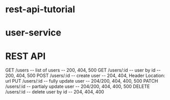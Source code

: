 # rest-api-tutorial

# user-service

# REST API


GET /users -- list of users -- 200, 404, 500
GET /users/:id -- user by id -- 200, 404, 500
POST /users/:id --  create user -- 204, 404, Header Location: url
PUT /users/:id -- fully update user -- 204/200, 404, 400, 500
PATCH /users/:id -- partialy update user -- 204/200, 404, 400, 500
DELETE /users/:id -- delete user by id -- 204, 404, 400